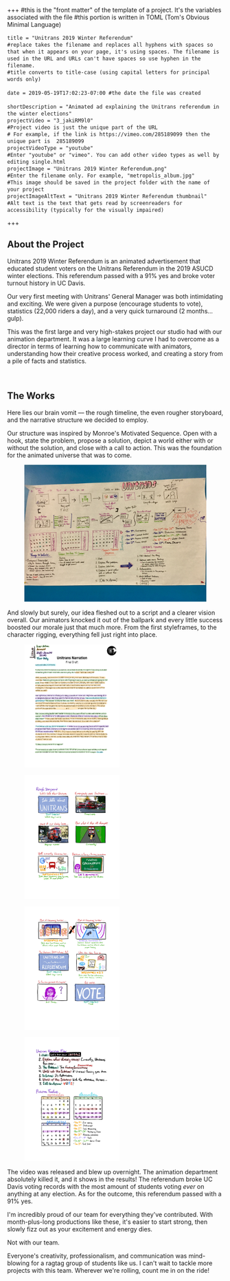 +++
    #this is the "front matter" of the template of a project. It's the variables associated with the file
    #this portion is written in TOML (Tom's Obvious Minimal Language)
    
    title = "Unitrans 2019 Winter Referendum"
    #replace takes the filename and replaces all hyphens with spaces so that when it appears on your page, it's using spaces. The filename is used in the URL and URLs can't have spaces so use hyphen in the filename.
    #title converts to title-case (using capital letters for principal words only)
    
    date = 2019-05-19T17:02:23-07:00 #the date the file was created
    
    shortDescription = "Animated ad explaining the Unitrans referendum in the winter elections"
    projectVideo = "3_jakiRM9l0"
    #Project video is just the unique part of the URL  
    # For example, if the link is https://vimeo.com/285189099 then the unique part is  285189099
    projectVideoType = "youtube"
    #Enter "youtube" or "vimeo". You can add other video types as well by editing single.html 
    projectImage = "Unitrans 2019 Winter Referendum.png"
    #Enter the filename only. For example, "metropolis_album.jpg" 
    #This image should be saved in the project folder with the name of your project 
    projectImageAltText = "Unitrans 2019 Winter Referendum thumbnail"
    #Alt text is the text that gets read by screenreaders for accessibility (typically for the visually impaired) 

+++


<h2 class="section-title">About the Project</h2>
<p>Unitrans 2019 Winter Referendum is an animated advertisement that educated student voters on the Unitrans Referendum in the 2019 ASUCD winter elections. This referendum passed with a 91% yes and broke voter turnout history in UC Davis.

Our very first meeting with Unitrans' General Manager was both intimidating and exciting. We were given a purpose (encourage students to vote), statistics (22,000 riders a day), and a very quick turnaround (2 months... gulp).

This was the first large and very high-stakes project our studio had with our animation department. It was a large learning curve I had to overcome as a director in terms of learning how to communicate with animators, understanding how their creative process worked, and creating a story from a pile of facts and statistics.</p>
<br>
<h2 class="section-title">The Works</h2>
    <p>Here lies our brain vomit –– the rough timeline, the even rougher storyboard, and the narrative structure we decided to employ.</p>
   <p>Our structure was inspired by Monroe's Motivated Sequence. Open with a hook, state the problem, propose a solution, depict a world either with or without the solution, and close with a call to action. This was the foundation for the animated universe that was to come.</p>
        <div class="pp-gallery">
            <figure class="pp-gallery-item2">
                <img src="Unitrans Brain Vomit.JPG" alt="Unitrans Brainstorming" width=600px height=auto />
            </figure>
        </div>
    <p>And slowly but surely, our idea fleshed out to a script and a clearer vision overall. Our animators knocked it out of the ballpark and every little success boosted our morale just that much more. From the first styleframes, to the character rigging, everything fell just right into place.</p>
        <div class="pp-gallery">
            <figure class="pp-gallery-item">
                <img src="Unitrans Reference-1.jpg" alt="First draft of the script" width=222px height=auto />
            </figure>
            <figure class="pp-gallery-item">
                <img src="Unitrans Reference-2.jpg" alt="Rough storyboard" width=222px height=auto />
            </figure>
            <figure class="pp-gallery-item">
                <img src="Unitrans Reference-3.jpg" alt="Rough storyboard" width=222px height=auto/>
            </figure>
            <figure class="pp-gallery-item">
                <img src="Unitrans Reference-4.jpg" alt="Project timeline" width=222px height=auto />
            </figure>
        </div>
    <p>The video was released and blew up overnight. The animation department absolutely killed it, and it shows in the results! The referendum broke UC Davis voting records with the most amount of students voting <i>ever</i> on anything at any election. As for the outcome, this referendum passed with a 91% yes.</p>
    <p>I'm incredibly proud of our team for everything they've contributed. With month-plus-long productions like these, it's easier to start strong, then slowly fizz out as your excitement and energy dies.</p>
    <p>Not with our team.</p>
    <p>Everyone's creativity, professionalism, and communication was mind-blowing for a ragtag group of students like us. I can't wait to tackle more projects with this team. Wherever we're rolling, count me in on the ride!</p>
    <p></p>
    <p></p>
    <p></p>
    <p></p>
    <p></p>

    

<!-- a new line in markdown will not be displayed in the browser.
\
\
\ 
the lines above this line showed up because they started with backslash (NOT A NORMAL SLASH) \
*here's some "emphasized" text, which defaults to italics but you can make it anythign you want in css*
**here's some "strong" text, which defaults to bold but you can make it anything you want in css**

Below is a list
* asterisks make bullets
- hyphens make bullets
+ plusses make bullets
* you can choose! -->
